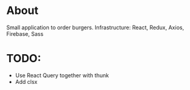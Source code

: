 # About

Small application to order burgers. Infrastructure: React, Redux, Axios, Firebase, Sass

# TODO:

- Use React Query together with thunk
- Add clsx
